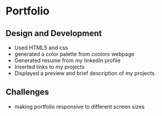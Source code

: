 # Portfolio
## Design and Development
- Used HTML5 and css
- generated a color palette from coolors webpage
- Generated resume from my linkedin profile
- Inserted links to my projects
- Displayed a preview and brief description of my projects.
## Challenges
- making portfolio responsive to different screen sizes